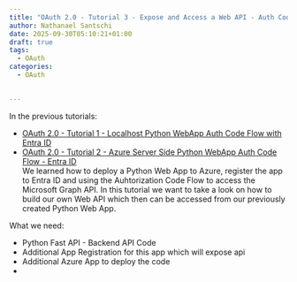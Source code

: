 ```yaml
---
title: "OAuth 2.0 - Tutorial 3 - Expose and Access a Web API - Auth Code Flow - Entra ID"
author: Nathanael Santschi
date: 2025-09-30T05:10:21+01:00
draft: true
tags:
  - OAuth
categories:
  - OAuth

  
---
```


In the previous tutorials: 
- [OAuth 2.0 - Tutorial 1 - Localhost Python WebApp Auth Code Flow with Entra ID](/posts/2025-09-27-OAuth20-1-LocalhostPythonWebApp-AuthCodeFlow)  
- [OAuth 2.0 - Tutorial 2 - Azure Server Side Python WebApp Auth Code Flow - Entra ID](/posts/2025-09-27-OAuth20-2-AzureServerSidePythonWebApp-AuthCodeFlow)  
We learned how to deploy a Python Web App to Azure, register the app to Entra ID and using the Auhtorization Code Flow to access the Microsoft Graph API. 
In this tutorial we want to take a look on how to build our own Web API which then can be accessed from our previously created Python Web App. 

What we need:
- Python Fast API - Backend API Code
- Additional App Registration for this app which will expose api
- Additional Azure App to deploy the code
- 

